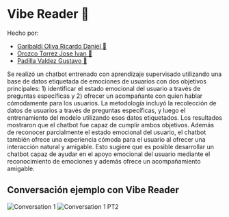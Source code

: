 # Vibe Reader 🍜

Hecho por:

- [Garibaldi Oliva Ricardo Daniel 🍜](https://github.com/ricky-daniel13)
- [Orozco Torrez Jose Ivan 🍜](https://github.com/vandelvan)
- [Padilla Valdez Gustavo 🍜](https://github.com/Piloalucard)

Se realizó un chatbot entrenado con aprendizaje supervisado utilizando una base de datos etiquetada de emociones de usuarios con dos objetivos principales: 1) identificar el estado emocional del usuario a través de preguntas específicas y 2) ofrecer un acompañante con quien hablar cómodamente para los usuarios. La metodología incluyó la recolección de datos de usuarios a través de preguntas específicas, y luego el entrenamiento del modelo utilizando esos datos etiquetados. Los resultados mostraron que el chatbot fue capaz de cumplir ambos objetivos. Además de reconocer parcialmente el estado emocional del usuario, el chatbot también ofrece una experiencia cómoda para el usuario al ofrecer una interacción natural y amigable. Esto sugiere que es posible desarrollar un chatbot capaz de ayudar en el apoyo emocional del usuario mediante el reconocimiento de emociones y además ofrece un acompañamiento amigable.

## Conversación ejemplo con Vibe Reader

![Conversation 1](/ReadmeImages/conv1.png)
![Conversation 1 PT2](/ReadmeImages/conv2.png)
